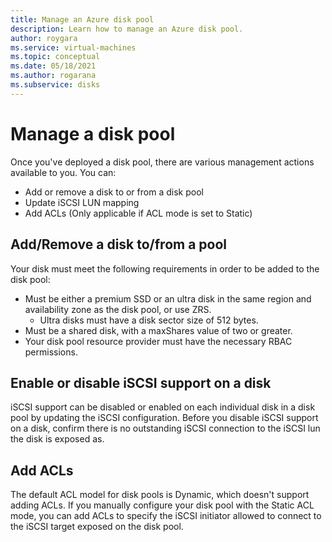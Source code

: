 ```yaml
---
title: Manage an Azure disk pool
description: Learn how to manage an Azure disk pool.
author: roygara
ms.service: virtual-machines
ms.topic: conceptual
ms.date: 05/18/2021
ms.author: rogarana
ms.subservice: disks
---
```


# Manage a disk pool

Once you've deployed a disk pool, there are various management actions available to you. You can:
- Add or remove a disk to or from a disk pool
- Update iSCSI LUN mapping
- Add ACLs (Only applicable if ACL mode is set to Static)


## Add/Remove a disk to/from a pool

Your disk must meet the following requirements in order to be added to the disk pool:
- Must be either a premium SSD or an ultra disk in the same region and availability zone as the disk pool, or use ZRS.
    - Ultra disks must have a disk sector size of 512 bytes.
- Must be a shared disk, with a maxShares value of two or greater.
- Your disk pool resource provider must have the necessary RBAC permissions.


## Enable or disable iSCSI support on a disk

iSCSI support can be disabled or enabled on each individual disk in a disk pool by updating the iSCSI configuration. Before you disable iSCSI support on a disk, confirm there is no outstanding iSCSI connection to the iSCSI lun the disk is exposed as.


## Add ACLs
The default ACL model for disk pools is Dynamic, which doesn't support adding ACLs. If you manually configure your disk pool with the Static ACL mode, you can add ACLs to specify the iSCSI initiator allowed to connect to the iSCSI target exposed on the disk pool.

